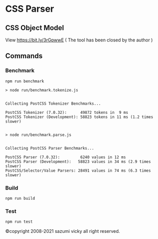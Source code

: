 # CSS Parser

## CSS Object Model

View https://bit.ly/3rGpwwE ( The tool has been closed by the author )

## Commands

### Benchmark

```shell
npm run benchmark
```

```
> node run/benchmark.tokenize.js


Collecting PostCSS Tokenizer Benchmarks...

PostCSS Tokenizer (7.0.32):      49872 tokens in  9 ms
PostCSS Tokenizer (Development): 58823 tokens in 11 ms (1.2 times slower)


> node run/benchmark.parse.js


Collecting PostCSS Parser Benchmarks...

PostCSS Parser (7.0.32):         6240 values in 12 ms
PostCSS Parser (Development):   58823 values in 34 ms (2.9 times slower)
PostCSS/Selector/Value Parsers: 28491 values in 74 ms (6.3 times slower)
```

### Build

```shell
npm run build
```

### Test

```shell
npm run test
```
©copyright 2008-2021 sazumi vicky all right reserved.
